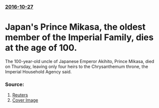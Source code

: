 ### [2016-10-27](/news/2016/10/27/index.md)

# Japan's Prince Mikasa, the oldest member of the Imperial Family, dies at the age of 100. 

The 100-year-old uncle of Japanese Emperor Akihito, Prince Mikasa, died on Thursday, leaving only four heirs to the Chrysanthemum throne, the Imperial Household Agency said.


### Source:

1. [Reuters](http://www.reuters.com/article/us-japan-royals-prince-misaka-idUSKCN12R07B)
1. [Cover Image](http://s4.reutersmedia.net/resources/r/?m=02&d=20161027&t=2&i=1159138201&w=&fh=545px&fw=&ll=&pl=&sq=&r=LYNXNPEC9Q05Y)
